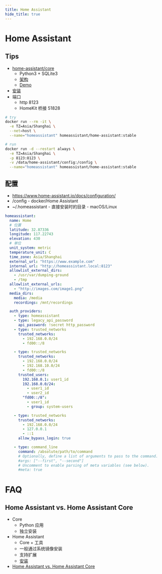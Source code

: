 ```yaml
---
title: Home Assistant
hide_title: true
---
```


# Home Assistant
## Tips
* [home-assistant/core](https://github.com/home-assistant/core)
  * Python3 + SQLite3
  * [架构](https://developers.home-assistant.io/docs/architecture_index/)
  * [Demo](https://demo.home-assistant.io/)
* [安装](https://www.home-assistant.io/docs/installation/)
* 端口
  * http 8123
  * HomeKit 桥接 51828

```bash
# try
docker run --rm -it \
  -e TZ=Asia/Shanghai \
  --net=host \
  --name="homeassistant" homeassistant/home-assistant:stable

# run
docker run -d --restart always \
  -e TZ=Asia/Shanghai \
  -p 8123:8123 \
  -v /data/home-assistant/config:/config \
  --name="homeassistant" homeassistant/home-assistant:stable
```


## 配置
* https://www.home-assistant.io/docs/configuration/
* /config - docker/Home Assistant
* ~/.homeassistant - 直接安装时的目录 - macOS/Linux

```yaml
homeassistant:
  name: Home
  # 位置
  latitude: 32.87336
  longitude: 117.22743
  elevation: 430
  # 单位
  unit_system: metric
  temperature_unit: C
  time_zone: Asia/Shanghai
  external_url: "https://www.example.com"
  internal_url: "http://homeassistant.local:8123"
  allowlist_external_dirs:
    - /usr/var/dumping-ground
    - /tmp
  allowlist_external_urls:
    - "http://images.com/image1.png"
  media_dirs:
    media: /media
    recordings: /mnt/recordings

  auth_providers:
    - type: homeassistant
    - type: legacy_api_password
      api_password: !secret http_password
    - type: trusted_networks
      trusted_networks:
        - 192.168.0.0/24
        - fd00::/8

    - type: trusted_networks
      trusted_networks:
        - 192.168.0.0/24
        - 192.168.10.0/24
        - fd00::/8
      trusted_users:
        192.168.0.1: user1_id
        192.168.0.0/24:
          - user1_id
          - user2_id
        "fd00::/8":
          - user1_id
          - group: system-users

    - type: trusted_networks
      trusted_networks:
        - 192.168.0.0/24
        - 127.0.0.1
        - ::1
      allow_bypass_login: true

    - type: command_line
      command: /absolute/path/to/command
      # Optionally, define a list of arguments to pass to the command.
      #args: ["--first", "--second"]
      # Uncomment to enable parsing of meta variables (see below).
      #meta: true
```

# FAQ
## Home Assistant vs. Home Assistant Core
* Core
  * Python 应用
  * 独立安装
* Home Assistant
  * Core + 工具
  * 一般通过系统镜像安装
  * 支持扩展
  * [安装](https://www.home-assistant.io/hassio/installation/)
* [Home Assistant vs. Home Assistant Core](https://www.home-assistant.io/faq/ha-vs-hassio/)
